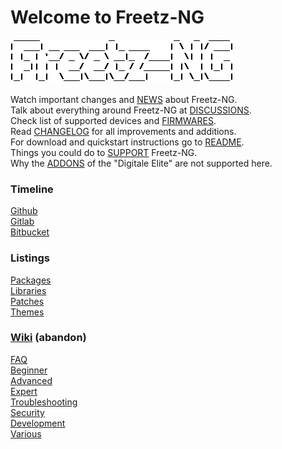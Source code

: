 # Welcome to Freetz-NG
[![Freetz-NG](screenshots/000-XXX_Freetz-NG_trans.png "Freetz-NG")](#)<br>
<br>
Watch important changes and [NEWS](NEWS.md) about Freetz-NG.<br>
Talk about everything around Freetz-NG at [DISCUSSIONS](https://github.com/Freetz-NG/freetz-ng/discussions).<br>
Check list of supported devices and [FIRMWARES](FIRMWARES.md).<br>
Read [CHANGELOG](CHANGELOG.md) for all improvements and additions.<br>
For download and quickstart instructions go to [README](https://github.com/Freetz-NG/freetz-ng/blob/master/README.md#readme).<br>
Things you could do to [SUPPORT](SUPPORT.md) Freetz-NG.<br>
Why the [ADDONS](ADDONS.md) of the "Digitale Elite" are not supported here.

### Timeline
[Github](https://github.com/Freetz-NG/freetz-ng/commits/master)<br>
[Gitlab](https://gitlab.com/Freetz-NG/freetz-ng/commits/master)<br>
[Bitbucket](https://bitbucket.org/Freetz-NG/freetz-ng/commits/branch/master)<br>

### Listings
[Packages](make/README.md)<br>
[Libraries](libs/README.md)<br>
[Patches](patches/README.md)<br>
[Themes](themes/README.md)<br>

### [Wiki](wiki/README.md) (abandon)

[//]: # ( WikiDYN )

[FAQ](wiki/00_FAQ/README.md)<br>
[Beginner](wiki/10_Beginner/README.md)<br>
[Advanced](wiki/20_Advanced/README.md)<br>
[Expert](wiki/30_Expert/README.md)<br>
[Troubleshooting](wiki/40_Troubleshooting/README.md)<br>
[Security](wiki/50_Security/README.md)<br>
[Development](wiki/60_Development/README.md)<br>
[Various](wiki/70_Various/README.md)<br>

[//]: # ( WikiEND )


